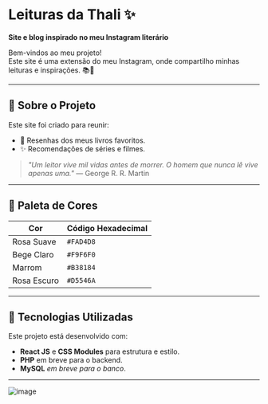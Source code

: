 # Leituras da Thali ✨️  
**Site e blog inspirado no meu Instagram literário**  

Bem-vindos ao meu projeto! </br>
Este site é uma extensão do meu Instagram, onde compartilho minhas leituras e inspirações. 📚💖  

---

## 🌷 Sobre o Projeto  
Este site foi criado para reunir:  
- 📖 Resenhas dos meus livros favoritos.  
- ✨ Recomendações de séries e filmes.  

> *"Um leitor vive mil vidas antes de morrer. O homem que nunca lê vive apenas uma."* — George R. R. Martin

---

## 🎨 Paleta de Cores  

| Cor         | Código Hexadecimal |  
|-------------|---------------------|  
| Rosa Suave  | `#FAD4D8`           |  
| Bege Claro  | `#F9F6F0`           |  
| Marrom      | `#B38184`           |  
| Rosa Escuro | `#D5546A`           |  

---

## 🚀 Tecnologias Utilizadas  
Este projeto está desenvolvido com:  
- **React JS** e **CSS Modules** para estrutura e estilo.  
- **PHP** em breve para o backend.
- **MySQL** *em breve para o banco*.

---

![image](https://github.com/user-attachments/assets/44314f8a-671c-4ea3-81a5-a8d2ccca0db3)
